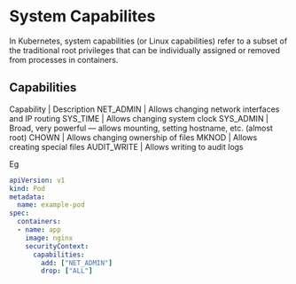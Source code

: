 # System Capabilites

In Kubernetes, system capabilities (or Linux capabilities) refer to a subset of the traditional root privileges that can be individually assigned or removed from processes in containers.

## Capabilities

Capability | Description
NET_ADMIN | Allows changing network interfaces and IP routing
SYS_TIME | Allows changing system clock
SYS_ADMIN | Broad, very powerful — allows mounting, setting hostname, etc. (almost root)
CHOWN | Allows changing ownership of files
MKNOD | Allows creating special files
AUDIT_WRITE | Allows writing to audit logs


Eg

```yaml
apiVersion: v1
kind: Pod
metadata:
  name: example-pod
spec:
  containers:
  - name: app
    image: nginx
    securityContext:
      capabilities:
        add: ["NET_ADMIN"]
        drop: ["ALL"]
```